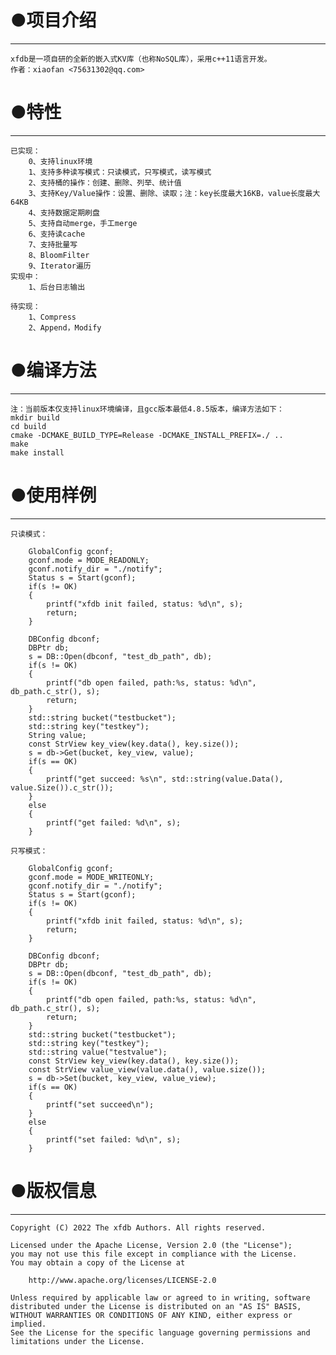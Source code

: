 # ●项目介绍   
***   
    xfdb是一项自研的全新的嵌入式KV库（也称NoSQL库），采用c++11语言开发。   
    作者：xiaofan <75631302@qq.com>   
   
# ●特性   
***    
    已实现：  
        0、支持linux环境
        1、支持多种读写模式：只读模式，只写模式，读写模式   
        2、支持桶的操作：创建、删除、列举、统计值   
        3、支持Key/Value操作：设置、删除、读取；注：key长度最大16KB，value长度最大64KB
        4、支持数据定期刷盘  
        5、支持自动merge，手工merge
        6、支持读cache
        7、支持批量写
        8、BloomFilter
        9、Iterator遍历
    实现中：  
        1、后台日志输出
   
    待实现：   
        1、Compress   
        2、Append，Modify
   
# ●编译方法   
***   
    注：当前版本仅支持linux环境编译，且gcc版本最低4.8.5版本，编译方法如下：   
    mkdir build   
    cd build    
    cmake -DCMAKE_BUILD_TYPE=Release -DCMAKE_INSTALL_PREFIX=./ ..   
    make   
    make install   
   
# ●使用样例   
***   
    只读模式：   
```  
	GlobalConfig gconf;
	gconf.mode = MODE_READONLY;
	gconf.notify_dir = "./notify";
	Status s = Start(gconf);
	if(s != OK)
	{
		printf("xfdb init failed, status: %d\n", s);
		return;
	}

	DBConfig dbconf;
	DBPtr db;
	s = DB::Open(dbconf, "test_db_path", db);
	if(s != OK)
	{
		printf("db open failed, path:%s, status: %d\n", db_path.c_str(), s);
		return;
	}
	std::string bucket("testbucket");
	std::string key("testkey");
	String value;
	const StrView key_view(key.data(), key.size());
	s = db->Get(bucket, key_view, value);
	if(s == OK)
	{
		printf("get succeed: %s\n", std::string(value.Data(), value.Size()).c_str());
	}
	else
	{
		printf("get failed: %d\n", s);
	}	
```  
    只写模式：   
```  
	GlobalConfig gconf;
	gconf.mode = MODE_WRITEONLY;
	gconf.notify_dir = "./notify";
	Status s = Start(gconf);
	if(s != OK)
	{
		printf("xfdb init failed, status: %d\n", s);
		return;
	}

	DBConfig dbconf;
	DBPtr db;
	s = DB::Open(dbconf, "test_db_path", db);
	if(s != OK)
	{
		printf("db open failed, path:%s, status: %d\n", db_path.c_str(), s);
		return;
	}
	std::string bucket("testbucket");
	std::string key("testkey");
	std::string value("testvalue");
	const StrView key_view(key.data(), key.size());
	const StrView value_view(value.data(), value.size());
	s = db->Set(bucket, key_view, value_view);
	if(s == OK)
	{
		printf("set succeed\n");
	}
	else
	{
		printf("set failed: %d\n", s);
	}
```  
   
# ●版权信息   
***   
    Copyright (C) 2022 The xfdb Authors. All rights reserved.   
   
    Licensed under the Apache License, Version 2.0 (the "License");   
    you may not use this file except in compliance with the License.   
    You may obtain a copy of the License at   
   
        http://www.apache.org/licenses/LICENSE-2.0   
   
    Unless required by applicable law or agreed to in writing, software   
    distributed under the License is distributed on an "AS IS" BASIS,   
    WITHOUT WARRANTIES OR CONDITIONS OF ANY KIND, either express or implied.   
    See the License for the specific language governing permissions and   
    limitations under the License.   
   
